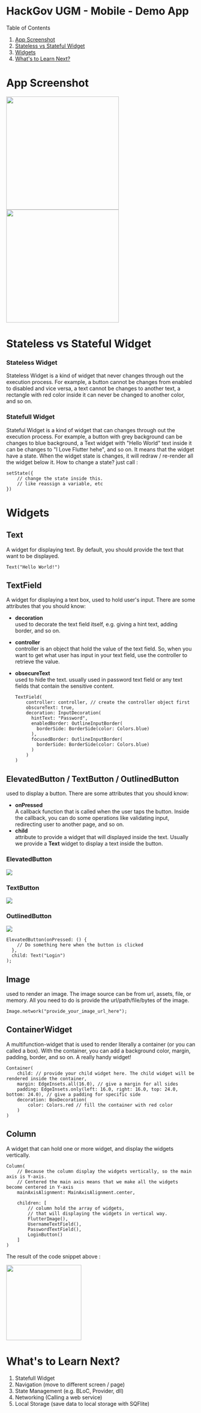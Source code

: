 # HackGov UGM - Mobile - Demo App

Table of Contents

1. [App Screenshot](#app-sreenshot)
2. [Stateless vs Stateful Widget](#stateless-vs-stateful-widget)
3. [Widgets](#widgets)
4. [What's to Learn Next?](#whats-to-learn-next)


# App Screenshot

<img src="https://user-images.githubusercontent.com/48744669/120895243-4904e500-c646-11eb-9314-0ef03e832c82.png" width="300" />
<img src="https://user-images.githubusercontent.com/48744669/120914988-852e5900-c6cb-11eb-85a6-89e576f36471.png" width="300" />

# Stateless vs Stateful Widget

### Stateless Widget
Stateless Widget is a kind of widget that never changes through out the execution process. For example, a button cannot be changes from enabled to disabled and vice versa, a text cannot be changes to another text, a rectangle with red color inside it can never be changed to another color, and so on.

### Statefull Widget
Stateful Widget is a kind of widget that can changes through out the execution process. For example, a button with grey background can be changes to blue background, a Text widget with "Hello World" text inside it can be changes to "I Love Flutter hehe", and so on. It means that the widget have a state. When the widget state is changes, it will redraw / re-render all the widget below it. How to change a state? just call :

    setState({
        // change the state inside this.
        // like reassign a variable, etc
    })


# Widgets

## Text

A widget for displaying text. By default, you should provide the text that want to be displayed.

    Text("Hello World!")
    
## TextField

A widget for displaying a text box, used to hold user's input. 
There are some attributes that you should know:

- <b>decoration</b>
    <br />
    used to decorate the text field itself, e.g. giving a hint text, adding border, and so on.
- <b>controller</b>
    <br />
    controller is an object that hold the value of the text field. So, when you want to get what user has input in your text field, use the controller to retrieve the value.
- <b>obsecureText</b>
    <br />
    used to hide the text. usually used in password text field or any text fields that contain the sensitive content.

    ```
    TextField(
        controller: controller, // create the controller object first
        obscureText: true,
        decoration: InputDecoration(
          hintText: "Password",
          enabledBorder: OutlineInputBorder(
            borderSide: BorderSide(color: Colors.blue)
          ),
          focusedBorder: OutlineInputBorder(
            borderSide: BorderSide(color: Colors.blue)
          )
        )
    )

## ElevatedButton / TextButton / OutlinedButton

used to display a button. There are some attributes that you should know:

- <b>onPressed</b>
        <br />
        A callback function that is called when the user taps the button. Inside the callback, you can do some operations like validating input, redirecting user to another page, and so on.
- <b>child</b>
        <br />
        attribute to provide a widget that will displayed inside the text. Usually we provide a <b>Text</b> widget to display a text inside the button.


### ElevatedButton
<img src="https://user-images.githubusercontent.com/48744669/120894876-ce879580-c644-11eb-97f5-4f0019ce9ed6.png" />

### TextButton
<img src="https://user-images.githubusercontent.com/48744669/120894885-d7786700-c644-11eb-96fe-7ba873afc09c.png" />

### OutlinedButton
<img src="https://user-images.githubusercontent.com/48744669/120894895-e19a6580-c644-11eb-9a2a-a3ff0738eb9c.png" />

    ElevatedButton(onPressed: () {
        // Do something here when the button is clicked
      }, 
      child: Text("Login")
    );
    
## Image

used to render an image. The image source can be from url, assets, file, or memory. All you need to do is provide the url/path/file/bytes of the image.

    Image.network("provide_your_image_url_here");

## ContainerWidget

A multifunction-widget that is used to render literally a container (or you can called a box). With the container, you can add a background color, margin, padding, border, and so on. A really handy widget!

    Container(
        child: // provide your child widget here. The child widget will be rendered inside the container,
        margin: EdgeInsets.all(16.0), // give a margin for all sides
        padding: EdgeInsets.only(left: 16.0, right: 16.0, top: 24.0, bottom: 24.0), // give a padding for specific side
        decoration: BoxDecoration(
            color: Colors.red // fill the container with red color
        )
    )


## Column

A widget that can hold one or more widget, and display the widgets vertically.

    Column(
        // Because the column display the widgets vertically, so the main axis is Y-axis. 
        // Centered the main axis means that we make all the widgets become centered in Y-axis
        mainAxisAlignment: MainAxisAlignment.center, 
        
        children: [ 
            // column hold the array of widgets, 
            // that will displaying the widgets in vertical way.
            FlutterImage(),
            UsernameTextField(),
            PasswordTextField(),
            LoginButton()
        ]
    )
    
The result of the code snippet above :

<img src="https://user-images.githubusercontent.com/48744669/120895502-625a6100-c647-11eb-9317-3627b1577fac.png" width="200" />


# What's to Learn Next?
1. Statefull Widget
2. Navigation (move to different screen / page)
3. State Management (e.g. BLoC, Provider, dll)
4. Networking (Calling a web service)
5. Local Storage (save data to local storage with SQFlite)
